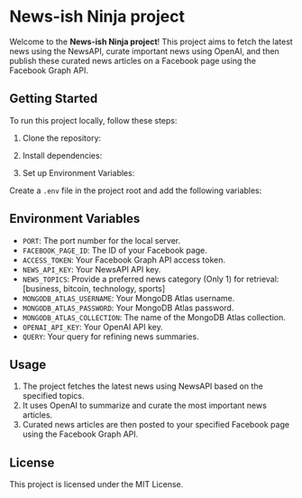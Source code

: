 # News-ish Ninja project

Welcome to the **News-ish Ninja project**! This project aims to fetch the latest news using the NewsAPI, curate important news using OpenAI, and then publish these curated news articles on a Facebook page using the Facebook Graph API.

## Getting Started

To run this project locally, follow these steps:

1. Clone the repository:

2. Install dependencies:

3. Set up Environment Variables:

Create a `.env` file in the project root and add the following variables:

## Environment Variables

- `PORT`: The port number for the local server.
- `FACEBOOK_PAGE_ID`: The ID of your Facebook page.
- `ACCESS_TOKEN`: Your Facebook Graph API access token.
- `NEWS_API_KEY`: Your NewsAPI API key.
- `NEWS_TOPICS`: Provide a preferred news category (Only 1) for retrieval: [business, bitcoin, technology, sports]
- `MONGODB_ATLAS_USERNAME`: Your MongoDB Atlas username.
- `MONGODB_ATLAS_PASSWORD`: Your MongoDB Atlas password.
- `MONGODB_ATLAS_COLLECTION`: The name of the MongoDB Atlas collection.
- `OPENAI_API_KEY`: Your OpenAI API key.
- `QUERY`: Your query for refining news summaries.

## Usage

1. The project fetches the latest news using NewsAPI based on the specified topics.
2. It uses OpenAI to summarize and curate the most important news articles.
3. Curated news articles are then posted to your specified Facebook page using the Facebook Graph API.

## License

This project is licensed under the MIT License.

